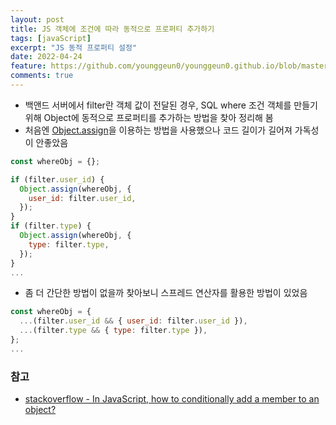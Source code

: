 ```yaml
---
layout: post
title: JS 객체에 조건에 따라 동적으로 프로퍼티 추가하기
tags: [javaScript]
excerpt: "JS 동적 프로퍼티 설정"
date: 2022-04-24
feature: https://github.com/younggeun0/younggeun0.github.io/blob/master/_posts/img/til/til.png?raw=true
comments: true
---
```


-   백앤드 서버에서 filter란 객체 값이 전달된 경우, SQL where 조건 객체를 만들기 위해 Object에 동적으로 프로퍼티를 추가하는 방법을 찾아 정리해 봄
-   처음엔 [Object.assign](https://developer.mozilla.org/ko/docs/Web/JavaScript/Reference/Global_Objects/Object/assign)을 이용하는 방법을 사용했으나 코드 길이가 길어져 가독성이 안좋았음

```js
const whereObj = {};

if (filter.user_id) {
  Object.assign(whereObj, {
    user_id: filter.user_id,
  });
}
if (filter.type) {
  Object.assign(whereObj, {
    type: filter.type,
  });
}
...
```

-   좀 더 간단한 방법이 없을까 찾아보니 스프레드 연산자를 활용한 방법이 있었음

```js
const whereObj = {
  ...(filter.user_id && { user_id: filter.user_id }),
  ...(filter.type && { type: filter.type }),
};
...
```

### 참고

-   [stackoverflow - In JavaScript, how to conditionally add a member to an object?](https://stackoverflow.com/a/40560953)
